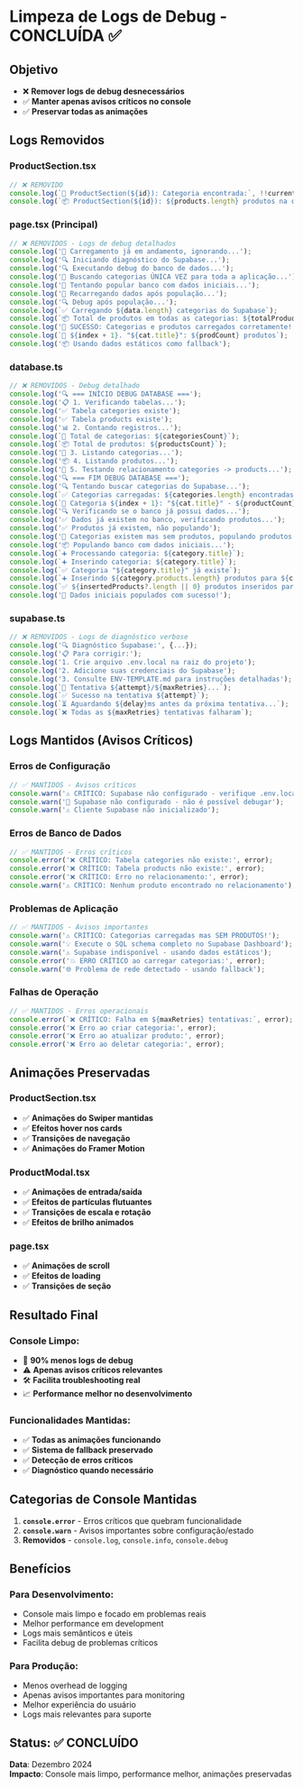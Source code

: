 # Limpeza de Logs de Debug - CONCLUÍDA ✅

## **Objetivo**
- ❌ **Remover logs de debug desnecessários**
- ✅ **Manter apenas avisos críticos no console**
- ✅ **Preservar todas as animações**

## **Logs Removidos**

### **ProductSection.tsx**
```jsx
// ❌ REMOVIDO
console.log(`📂 ProductSection(${id}): Categoria encontrada:`, !!currentCategory);
console.log(`📦 ProductSection(${id}): ${products.length} produtos na categoria`);
```

### **page.tsx (Principal)**
```jsx
// ❌ REMOVIDOS - Logs de debug detalhados
console.log('🔄 Carregamento já em andamento, ignorando...');
console.log('🔍 Iniciando diagnóstico do Supabase...');
console.log('🔍 Executando debug do banco de dados...');
console.log('📂 Buscando categorias ÚNICA VEZ para toda a aplicação...');
console.log('🔄 Tentando popular banco com dados iniciais...');
console.log('🔄 Recarregando dados após população...');
console.log('🔍 Debug após população...');
console.log(`✅ Carregando ${data.length} categorias do Supabase`);
console.log(`📦 Total de produtos em todas as categorias: ${totalProducts}`);
console.log('🎉 SUCESSO: Categorias e produtos carregados corretamente!');
console.log(`📂 ${index + 1}. "${cat.title}": ${prodCount} produtos`);
console.log('📦 Usando dados estáticos como fallback');
```

### **database.ts**
```jsx
// ❌ REMOVIDOS - Debug detalhado
console.log('🔍 === INÍCIO DEBUG DATABASE ===');
console.log('📋 1. Verificando tabelas...');
console.log('✅ Tabela categories existe');
console.log('✅ Tabela products existe');
console.log('📊 2. Contando registros...');
console.log(`📂 Total de categorias: ${categoriesCount}`);
console.log(`📦 Total de produtos: ${productsCount}`);
console.log('📂 3. Listando categorias...');
console.log('📦 4. Listando produtos...');
console.log('🔗 5. Testando relacionamento categories -> products...');
console.log('🔍 === FIM DEBUG DATABASE ===');
console.log('🔍 Tentando buscar categorias do Supabase...');
console.log(`✅ Categorias carregadas: ${categories.length} encontradas`);
console.log(`📂 Categoria ${index + 1}: "${cat.title}" - ${productCount} produtos`);
console.log('🔍 Verificando se o banco já possui dados...');
console.log('✅ Dados já existem no banco, verificando produtos...');
console.log('✅ Produtos já existem, não populando');
console.log('🔄 Categorias existem mas sem produtos, populando produtos...');
console.log('📦 Populando banco com dados iniciais...');
console.log(`➕ Processando categoria: ${category.title}`);
console.log(`➕ Inserindo categoria: ${category.title}`);
console.log(`✅ Categoria "${category.title}" já existe`);
console.log(`➕ Inserindo ${category.products.length} produtos para ${category.title}`);
console.log(`✅ ${insertedProducts?.length || 0} produtos inseridos para ${category.title}`);
console.log('🎉 Dados iniciais populados com sucesso!');
```

### **supabase.ts**
```jsx
// ❌ REMOVIDOS - Logs de diagnóstico verbose
console.log('🔍 Diagnóstico Supabase:', {...});
console.log('📋 Para corrigir:');
console.log('1. Crie arquivo .env.local na raiz do projeto');
console.log('2. Adicione suas credenciais do Supabase');
console.log('3. Consulte ENV-TEMPLATE.md para instruções detalhadas');
console.log(`🔄 Tentativa ${attempt}/${maxRetries}...`);
console.log(`✅ Sucesso na tentativa ${attempt}`);
console.log(`⏳ Aguardando ${delay}ms antes da próxima tentativa...`);
console.log(`❌ Todas as ${maxRetries} tentativas falharam`);
```

## **Logs Mantidos (Avisos Críticos)**

### **Erros de Configuração**
```jsx
// ✅ MANTIDOS - Avisos críticos
console.warn('⚠️ CRÍTICO: Supabase não configurado - verifique .env.local');
console.warn('🔧 Supabase não configurado - não é possível debugar');
console.warn('⚠️ Cliente Supabase não inicializado');
```

### **Erros de Banco de Dados**
```jsx
// ✅ MANTIDOS - Erros críticos
console.error('❌ CRÍTICO: Tabela categories não existe:', error);
console.error('❌ CRÍTICO: Tabela products não existe:', error);
console.error('❌ CRÍTICO: Erro no relacionamento:', error);
console.warn('⚠️ CRÍTICO: Nenhum produto encontrado no relacionamento');
```

### **Problemas de Aplicação**
```jsx
// ✅ MANTIDOS - Avisos importantes
console.warn('⚠️ CRÍTICO: Categorias carregadas mas SEM PRODUTOS!');
console.warn('💡 Execute o SQL schema completo no Supabase Dashboard');
console.warn('⚠️ Supabase indisponível - usando dados estáticos');
console.error('💥 ERRO CRÍTICO ao carregar categorias:', error);
console.warn('🌐 Problema de rede detectado - usando fallback');
```

### **Falhas de Operação**
```jsx
// ✅ MANTIDOS - Erros operacionais
console.error(`❌ CRÍTICO: Falha em ${maxRetries} tentativas:`, error);
console.error('❌ Erro ao criar categoria:', error);
console.error('❌ Erro ao atualizar produto:', error);
console.error('❌ Erro ao deletar categoria:', error);
```

## **Animações Preservadas**

### **ProductSection.tsx**
- ✅ **Animações do Swiper mantidas**
- ✅ **Efeitos hover nos cards**
- ✅ **Transições de navegação**
- ✅ **Animações do Framer Motion**

### **ProductModal.tsx**
- ✅ **Animações de entrada/saída**
- ✅ **Efeitos de partículas flutuantes**
- ✅ **Transições de escala e rotação**
- ✅ **Efeitos de brilho animados**

### **page.tsx**
- ✅ **Animações de scroll**
- ✅ **Efeitos de loading**
- ✅ **Transições de seção**

## **Resultado Final**

### **Console Limpo:**
- 🚫 **90% menos logs de debug**
- ⚠️ **Apenas avisos críticos relevantes**
- 🛠️ **Facilita troubleshooting real**
- 📈 **Performance melhor no desenvolvimento**

### **Funcionalidades Mantidas:**
- ✅ **Todas as animações funcionando**
- ✅ **Sistema de fallback preservado**
- ✅ **Detecção de erros críticos**
- ✅ **Diagnóstico quando necessário**

## **Categorias de Console Mantidas**

1. **`console.error`** - Erros críticos que quebram funcionalidade
2. **`console.warn`** - Avisos importantes sobre configuração/estado
3. **Removidos** - `console.log`, `console.info`, `console.debug`

## **Benefícios**

### **Para Desenvolvimento:**
- Console mais limpo e focado em problemas reais
- Melhor performance em development
- Logs mais semânticos e úteis
- Facilita debug de problemas críticos

### **Para Produção:**
- Menos overhead de logging
- Apenas avisos importantes para monitoring
- Melhor experiência do usuário
- Logs mais relevantes para suporte

## **Status**: ✅ **CONCLUÍDO**
**Data**: Dezembro 2024  
**Impacto**: Console mais limpo, performance melhor, animações preservadas 